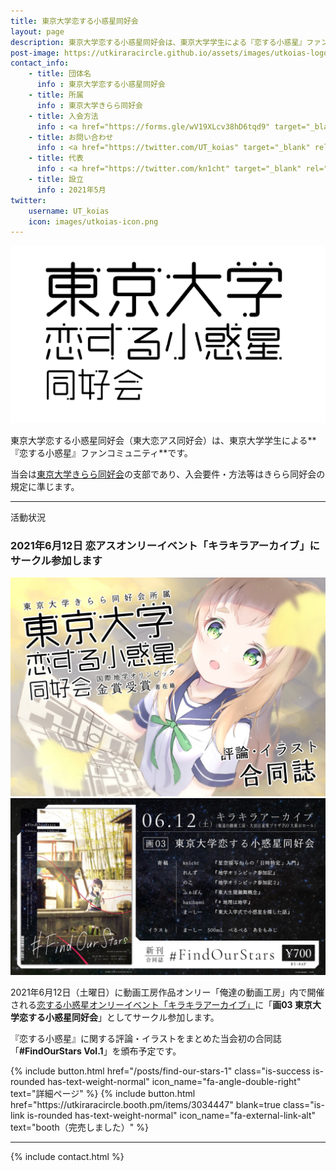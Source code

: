 ```yaml
---
title: 東京大学恋する小惑星同好会
layout: page
description: 東京大学恋する小惑星同好会は、東京大学学生による『恋する小惑星』ファンコミュニティです。当会は東京大学きらら同好会の支部として運営されています。
post-image: https://utkiraracircle.github.io/assets/images/utkoias-logotype.png
contact_info:
    - title: 団体名
      info : 東京大学恋する小惑星同好会
    - title: 所属
      info : 東京大学きらら同好会
    - title: 入会方法
      info : <a href="https://forms.gle/wV19XLcv38hD6tqd9" target="_blank" rel="noopener noreferrer">入会申請フォーム</a>（ECCSアカウントでアクセスしてください）
    - title: お問い合わせ
      info : <a href="https://twitter.com/UT_koias" target="_blank" rel="noopener noreferrer">公式Twitterアカウント</a>
    - title: 代表
      info : <a href="https://twitter.com/kn1cht" target="_blank" rel="noopener noreferrer">kn1cht</a>
    - title: 設立
      info : 2021年5月
twitter:
    username: UT_koias
    icon: images/utkoias-icon.png
---
```


<p class="columns" style="margin:10px 0">
    <img src="assets/images/utkoias-logotype.png" alt="utkoias main logotype" class="column is-one-third">
</p>

東京大学恋する小惑星同好会（東大恋アス同好会）は、東京大学学生による**『恋する小惑星』ファンコミュニティ**です。

当会は[東京大学きらら同好会](/)の支部であり、入会要件・方法等はきらら同好会の規定に準じます。

---

<div class="section has-text-centered">
    <p class="subtitle is-uppercase has-text-weight-semibold">活動状況</p>
</div>

### 2021年6月12日 恋アスオンリーイベント「キラキラアーカイブ」にサークル参加します

<p class="columns" style="margin:10px 0">
    <a href="assets/images/utkoias-202106-circlecut.jpg" data-lightbox="20210612" class="column is-3-desktop is-half-tablet">
        <img src="assets/images/utkoias-202106-circlecut.jpg" alt="utkoias 202106 circlecut" >
    </a>
    <a href="assets/images/find-our-stars-1/main.jpg" data-lightbox="20210612" class="column is-4-desktop is-half-tablet">
        <img src="assets/images/find-our-stars-1/main.jpg" alt="utkoias 202106 circlecut">
    </a>
</p>

2021年6月12日（土曜日）に動画工房作品オンリー「俺達の動画工房」内で開催される[恋する小惑星オンリーイベント「キラキラアーカイブ」](http://project-d.biz/douga/)に「**画03 東京大学恋する小惑星同好会**」としてサークル参加します。

『恋する小惑星』に関する評論・イラストをまとめた当会初の合同誌「**#FindOurStars Vol.1**」を頒布予定です。

<div class="columns is-centered is-multiline">
    {% include button.html
       href="/posts/find-our-stars-1"
       class="is-success is-rounded has-text-weight-normal"
       icon_name="fa-angle-double-right"
       text="詳細ページ" %}
    {% include button.html
       href="https://utkiraracircle.booth.pm/items/3034447"
       blank=true
       class="is-link is-rounded has-text-weight-normal"
       icon_name="fa-external-link-alt"
       text="booth（完売しました）" %}
</div>


---

{% include contact.html %}
